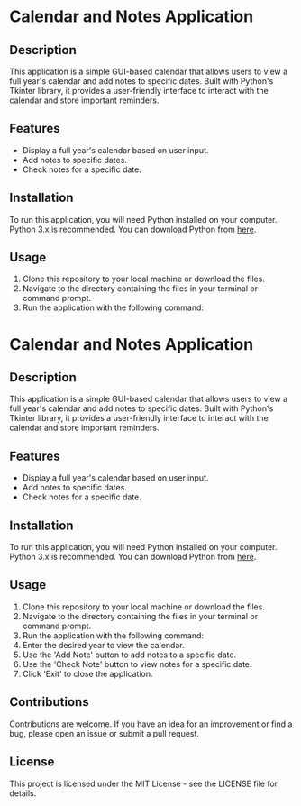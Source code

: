 # Calendar and Notes Application

## Description
This application is a simple GUI-based calendar that allows users to view a full year's calendar and add notes to specific dates. Built with Python's Tkinter library, it provides a user-friendly interface to interact with the calendar and store important reminders.

## Features
- Display a full year's calendar based on user input.
- Add notes to specific dates.
- Check notes for a specific date.

## Installation
To run this application, you will need Python installed on your computer. Python 3.x is recommended. You can download Python from [here](https://www.python.org/downloads/).

## Usage
1. Clone this repository to your local machine or download the files.
2. Navigate to the directory containing the files in your terminal or command prompt.
3. Run the application with the following command:
# Calendar and Notes Application

## Description
This application is a simple GUI-based calendar that allows users to view a full year's calendar and add notes to specific dates. Built with Python's Tkinter library, it provides a user-friendly interface to interact with the calendar and store important reminders.

## Features
- Display a full year's calendar based on user input.
- Add notes to specific dates.
- Check notes for a specific date.

## Installation
To run this application, you will need Python installed on your computer. Python 3.x is recommended. You can download Python from [here](https://www.python.org/downloads/).

## Usage
1. Clone this repository to your local machine or download the files.
2. Navigate to the directory containing the files in your terminal or command prompt.
3. Run the application with the following command:
4. Enter the desired year to view the calendar.
5. Use the 'Add Note' button to add notes to a specific date.
6. Use the 'Check Note' button to view notes for a specific date.
7. Click 'Exit' to close the application.

## Contributions
Contributions are welcome. If you have an idea for an improvement or find a bug, please open an issue or submit a pull request.

## License
This project is licensed under the MIT License - see the LICENSE file for details.
